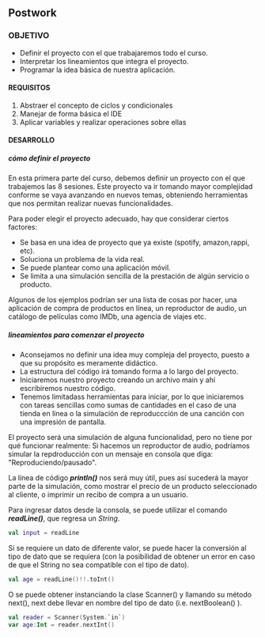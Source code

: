 ## Postwork 

### OBJETIVO

- Definir el proyecto con el que trabajaremos todo el curso.
- Interpretar los lineamientos que integra el proyecto.
- Programar la idea básica de nuestra aplicación.

#### REQUISITOS

1. Abstraer el concepto de ciclos y condicionales
2. Manejar de forma básica el IDE 
3. Aplicar variables y realizar operaciones sobre ellas

#### DESARROLLO

##### cómo definir el proyecto

En esta primera parte del curso, debemos definir un proyecto con el que trabajemos las 8 sesiones. Este proyecto va ir tomando mayor complejidad conforme se vaya avanzando en nuevos temas, obteniendo herramientas que nos permitan realizar nuevas funcionalidades.

Para poder elegir el proyecto adecuado, hay que considerar ciertos factores:

* Se basa en una idea de proyecto que ya existe (spotify, amazon,rappi, etc).
* Soluciona un problema de la vida real.
* Se puede plantear como una aplicación móvil.
* Se limita a una simulación sencilla de la prestación de algún servicio o producto.


Algunos de los ejemplos podrían ser una lista de cosas por hacer, una aplicación de compra de productos en línea, un reproductor de audio, un catálogo de películas como IMDb, una agencia de viajes etc.

##### lineamientos para comenzar el proyecto

- Aconsejamos no definir una idea muy compleja del proyecto, puesto a que su propósito es meramente didáctico.
- La estructura del código irá tomando forma a lo largo del proyecto.
- Iniciaremos nuestro proyecto creando un archivo main y ahí escribiremos nuestro código.
- Tenemos limitadass herramientas para iniciar, por lo que iniciaremos con tareas sencillas como sumas de cantidades en el caso de una tienda en línea o la simulación de reproduccción de una canción con una impresión de pantalla.


El proyecto será una simulación de alguna funcionalidad, pero no tiene por qué funcionar realmente: Si hacemos un reproductor de audio, podríamos simular la repdroducción con un mensaje en consola que diga: "Reproduciendo/pausado".

La línea de código ***println()*** nos será muy útil, pues así sucederá la mayor parte de la simulación, como mostrar el precio de un producto seleccionado al cliente, o imprimir un recibo de compra a un usuario. 

Para ingresar datos desde la consola, se puede utilizar el comando ***readLine()***, que regresa un *String*.  

```kotlin
val input = readLine
```

Si se requiere un dato de diferente valor, se puede hacer la conversión al tipo de dato que se requiera (con la posibilidad de obtener un error en caso de que el String no sea compatible con el tipo de dato).

```kotlin
val age = readLine()!!.toInt()
```

O se puede obtener instanciando la clase Scanner() y llamando su método next(), next debe llevar en nombre del tipo de dato (i.e. nextBoolean() ).

```kotlin
val reader = Scanner(System.`in`)
var age:Int = reader.nextInt()
```




